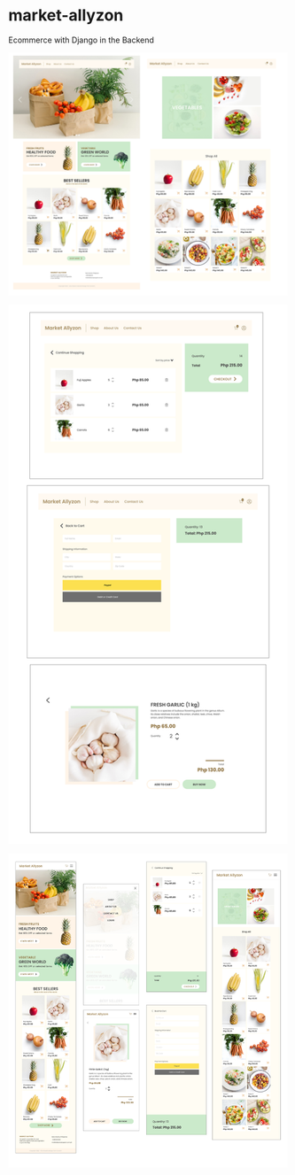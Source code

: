 # market-allyzon
Ecommerce with Django in the Backend

![Image Description](1.jpg)

![Image Description](2.jpg)

![Image Description](mobile.jpg)
